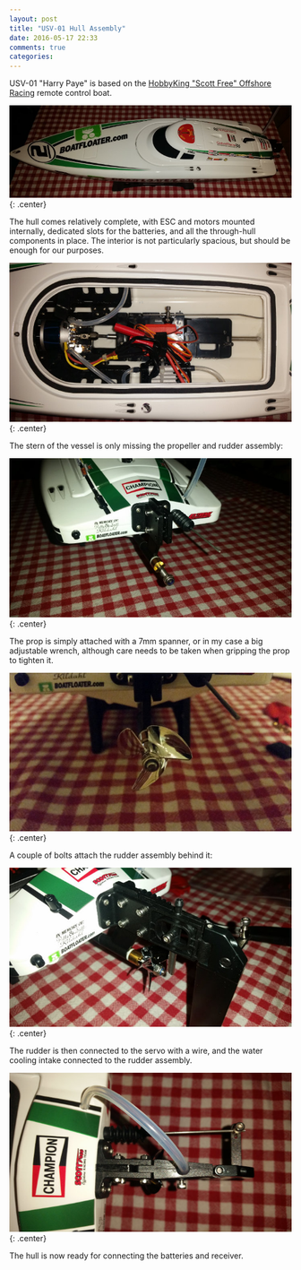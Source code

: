 ```yaml
---
layout: post
title: "USV-01 Hull Assembly"
date: 2016-05-17 22:33
comments: true
categories: 
---
```


USV-01 "Harry Paye" is based on the [HobbyKing "Scott Free" Offshore Racing](https://www.hobbyking.com/hobbyking/store/uh_viewItem.asp?idProduct=81594) remote control boat.

![Hull](/usv01/hull.jpg){: .center}

The hull comes relatively complete, with ESC and motors mounted internally, dedicated slots for the batteries, and all the through-hull components in place. The interior is not particularly spacious, but should be enough for our purposes.

![Out-of-the-box interior electronics](/usv01/electronics-outofbox.jpg){: .center}

The stern of the vessel is only missing the propeller and rudder assembly:

![Stern](/usv01/stern.jpg){: .center}

The prop is simply attached with a 7mm spanner, or in my case a big adjustable wrench, although care needs to be taken when gripping the prop to tighten it.

![Prop Attached](/usv01/propattached.jpg){: .center}

A couple of bolts attach the rudder assembly behind it:

![Rudder Attached](/usv01/rudderattached.jpg){: .center}

The rudder is then connected to the servo with a wire, and the water cooling intake connected to the rudder assembly.

![Stern View - All Attached](/usv01/stern-allattached.jpg){: .center}

The hull is now ready for connecting the batteries and receiver.
